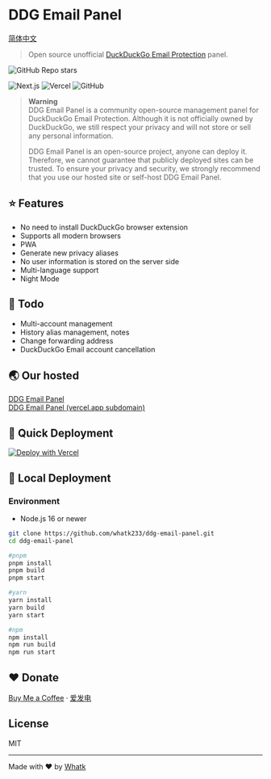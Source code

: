 # DDG Email Panel

<a href='https://github.com/whatk233/ddg-email-panel/blob/main/README-CN.md'>简体中文</a>

> Open source unofficial [DuckDuckGo Email Protection](https://duckduckgo.com/email) panel.

![GitHub Repo stars](https://img.shields.io/github/stars/whatk233/ddg-email-panel?style=social)

![Next.js](https://img.shields.io/badge/Next.js-black?style=for-the-badge&logo=next.js&logoColor=white) ![Vercel](https://img.shields.io/badge/Vercel-black?style=for-the-badge&logo=Vercel&logoColor=white) ![GitHub](https://img.shields.io/github/license/whatk233/ddg-email-panel?style=for-the-badge) 

> **Warning**		
> DDG Email Panel is a community open-source management panel for DuckDuckGo Email Protection. Although it is not officially owned by DuckDuckGo, we still respect your privacy and will not store or sell any personal information.
> 
> DDG Email Panel is an open-source project, anyone can deploy it. Therefore, we cannot guarantee that publicly deployed sites can be trusted. To ensure your privacy and security, we strongly recommend that you use our hosted site or self-host DDG Email Panel.

## ⭐ Features
* No need to install DuckDuckGo browser extension
* Supports all modern browsers
* PWA
* Generate new privacy aliases
* No user information is stored on the server side
* Multi-language support
* Night Mode

## 📒 Todo
* Multi-account management
* History alias management, notes
* Change forwarding address
* DuckDuckGo Email account cancellation

## 🌏 Our hosted
[DDG Email Panel](http://ddgep.whatk.me/)		
[DDG Email Panel (vercel.app subdomain)](https://ddgep.vercel.app/)


## 🚀 Quick Deployment
[![Deploy with Vercel](https://vercel.com/button)](https://vercel.com/new/clone?repository-url=https%3A%2F%2Fgithub.com%2Fwhatk233%2Fddg-email-panel&demo-title=DDG%20Email%20Panel&demo-description=DDG%20Email%20Panel%20is%20the%20open%20source%20unofficial%20DuckDuckGo%20Email%20Protection%20panel.&demo-url=https%3A%2F%2Fddgep.whatk.me)

## 🔧 Local Deployment

### Environment
* Node.js 16 or newer

```bash
git clone https://github.com/whatk233/ddg-email-panel.git
cd ddg-email-panel

#pnpm
pnpm install
pnpm build
pnpm start

#yarn
yarn install
yarn build
yarn start

#npm
npm install
npm run build
npm run start

```

## ❤️ Donate
<a href='https://ko-fi.com/whatk' target='_blank'>Buy Me a Coffee</a> · <a href='https://afdian.net/@whatk' target='_blank'>爱发电</a>

## License
MIT

<hr />

Made with ♥ by <a href='https://whatk.me' target='_blank'>Whatk</a>
